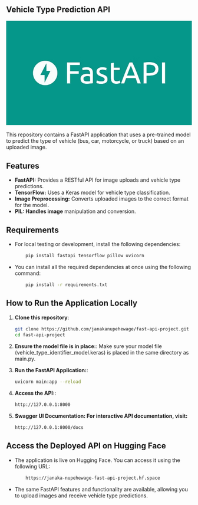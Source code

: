 ## Vehicle Type Prediction API
![FastAPI](README%20images/FastAPI_b.jpg)

This repository contains a FastAPI application that uses a pre-trained model to predict the type of vehicle (bus, car, motorcycle, or truck) based on an uploaded image.

## Features

- **FastAPI:** Provides a RESTful API for image uploads and vehicle type predictions.
- **TensorFlow:** Uses a Keras model for vehicle type classification.
- **Image Preprocessing:** Converts uploaded images to the correct format for the model.
- **PIL: Handles image** manipulation and conversion.

## Requirements

- For local testing or development, install the following dependencies:

    ```bash
        pip install fastapi tensorflow pillow uvicorn
    ```

- You can install all the required dependencies at once using the following command:
    ```bash
        pip install -r requirements.txt
    ```

## How to Run the Application Locally

1. **Clone this repository**:
    ```bash
    git clone https://github.com/janakanupehewage/fast-api-project.git
    cd fast-api-project
    ```

2. **Ensure the model file is in place:**:
    Make sure your model file (vehicle_type_identifier_model.keras) is placed in the same directory as main.py.

3. **Run the FastAPI Application:**:
    ```bash
    uvicorn main:app --reload
    ```

4. **Access the API:**:
    ```bash
    http://127.0.0.1:8000
    ```

5. **Swagger UI Documentation: For interactive API documentation, visit:**

    ```bash
    http://127.0.0.1:8000/docs
    ```

## Access the Deployed API on Hugging Face

- The application is live on Hugging Face. You can access it using the following URL:

    ```bash
        https://janaka-nupehewage-fast-api-project.hf.space
    ```
- The same FastAPI features and functionality are available, allowing you to upload images and receive vehicle type predictions.
